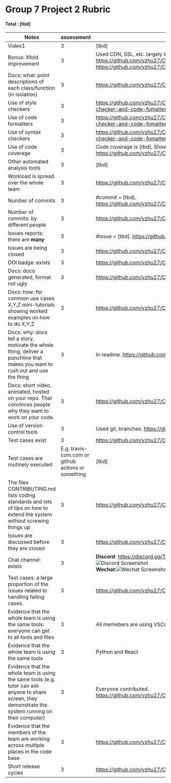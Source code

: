 # Group 7 Project 2 Rubric

#### Total : [tbd]

|Notes|assessment|evidence|
|-----|---------|----------|
|Video1|3|[tbd]
|Bonus: Xfold improvement|3|Used CDN, SSL, etc. largely improved the scalability and security. https://github.com/yzhu27/CookBook/blob/main/docs/Scalability.md, https://github.com/yzhu27/CookBook/blob/main/docs/Safety.md
|Docs: what: point descriptions of each class/function (in isolation) |3|https://github.com/yzhu27/CookBook/tree/main/docs|
|Use of style checkers |3|https://github.com/yzhu27/CookBook/blob/main/README.md#style-checker-and-code-fomatter|
|Use of code formatters |3|https://github.com/yzhu27/CookBook/blob/main/README.md#style-checker-and-code-fomatter|
|Use of syntax checkers |3|https://github.com/yzhu27/CookBook/blob/main/README.md#style-checker-and-code-fomatter|
|Use of code coverage |3|Code coverage is [tbd]. Shown in the badging. https://github.com/yzhu27/CookBook/blob/main/README.md|
|Other automated analysis tools|3|[tbd]|
|Workload is spread over the whole team |3|https://github.com/yzhu27/CookBook/graphs/contributors
|Number of commits|3|#commit = [tbd]. https://github.com/yzhu27/CookBook/graphs/contributors|
|Number of commits: by different people|3|https://github.com/yzhu27/CookBook/graphs/contributors|
|Issues reports: there are **many**|3|#issue = [tbd]. https://github.com/yzhu27/CookBook/issues|
|Issues are being closed|3|https://github.com/yzhu27/CookBook/issues|
|DOI badge: exists|3|https://github.com/yzhu27/CookBook/blob/main/README.md
|Docs: doco generated, format not ugly |3|https://github.com/yzhu27/CookBook/tree/main/docs|
|Docs: how: for common use cases X,Y,Z mini-tutorials showing worked examples on how to do X,Y,Z|3|https://github.com/yzhu27/CookBook#Use-cases-tutorials|
|Docs: why: docs tell a story, motivate the whole thing, deliver a punchline that makes you want to rush out and use the thing|3|In readme. https://github.com/yzhu27/CookBook#why-cookbook|
|Docs: short video, animated, hosted on your repo. That convinces people why they want to work on your code.|3|https://github.com/yzhu27/CookBook#demo|
|Use of version control tools|3|Used git, branches. https://github.com/yzhu27/CookBook|
|Test cases exist|3|https://github.com/yzhu27/CookBook/tree/main/tests|
|Test cases are routinely executed|E.g. travis-com.com or github actions or something|[tbd]|
|The files CONTRIBUTING.md lists coding standards and lots of tips on how to extend the system without screwing things up|3|https://github.com/yzhu27/CookBook/blob/main/CONTRIBUTING.md|
|Issues are discussed before they are closed|3|https://github.com/yzhu27/CookBook/issues|
|Chat channel: exists|3|**Discord**: https://discord.gg/TMqzrGrc<br />![Discord Screenshot](https://github.com/yzhu27/CookBook/blob/main/docs/images/screenshot2.png)<br />**Wechat**:![Wechat Screenshot](https://github.com/yzhu27/CookBook/blob/main/docs/images/screenshot1.png)|
|Test cases: a large proportion of the issues related to handling failing cases.|3|https://github.com/yzhu27/CookBook/issues|
|Evidence that the whole team is using the same tools: everyone can get to all tools and files |3|All memebers are using VSCode for development and git for VCS.
|Evidence that the whole team is using the same tools|3|Python and React|
|Evidence that the whole team is using the same tools (e.g. tutor can ask anyone to share screen, they demonstrate the system running on their computer)|3|Everyone contributed. https://github.com/yzhu27/CookBook/graphs/contributors|
|Evidence that the members of the team are working across multiple places in the code base|3|https://github.com/yzhu27/CookBook/graphs/contributors|
|Short release cycles |3|https://github.com/yzhu27/CookBook/graphs/contributors|
